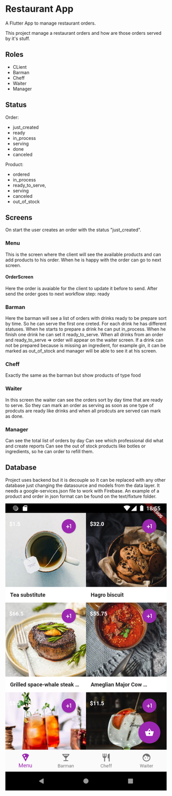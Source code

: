 # Restaurant App

A Flutter App to manage restaurant orders.

This project manage a restaurant orders and how are those orders served by it's stuff.

## Roles
- CLient
- Barman
- Cheff
- Waiter
- Manager

## Status

Order:
- just_created
- ready
- in_process
- serving
- done
- canceled
  
Product:
- ordered
- in_process
- ready_to_serve,
- serving
- canceled
- out_of_stock

## Screens

On start the user creates an order with the status "just_created".

### Menu
This is the screen where the client will see the available products and can add products to his order.
When he is happy with the order can go to next screen.

#### OrderScreen
Here the order is avaiable for the client to update it before to send. 
After send the order goes to next workflow step: ready

### Barman
Here the barman will see a list of orders with drinks ready to be prepare sort by time.
So he can serve the first one creted.
For each drink he has different statuses. When he starts to prepare a drink he can put in_process.
When he finish one drink he can set it ready_to_serve.
When all drinks from an order and ready_to_serve => order will appear on the waiter screen.
If a drink can not be prepared because is missing an ingredient, for example gin, it can be marked as out_of_stock and manager will be able to see it at his screen.

### Cheff
Exactly the same as the barman but show products of type food

### Waiter
In this screen the waiter can see the orders sort by day time that are ready to serve.
So they can mark an order as serving as soon as one type of prodcuts are ready like drinks and when all prodcuts are served can mark as done.

### Manager
Can see the total list of orders by day
Can see which professional did what and create reports
Can see the out of stock products like botles or ingredients, so he can order to refill them.

## Database
Project uses backend but it is decouple so It can be replaced with any other database just changing the datasource and models from the data layer.
It needs a google-services.json file to work with Firebase.
An example of a product and order in json format can be found on the text/fixture folder.

![Screenshot]('docs/../docs/screenshot.png)

